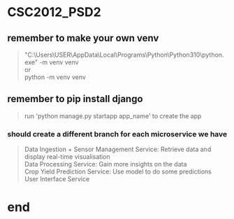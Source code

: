 # CSC2012_PSD2

## remember to make your own venv
> "C:\Users\USER\AppData\Local\Programs\Python\Python310\python.exe" -m venv venv<br />
> or<br />
> python -m venv venv

##  remember to pip install django

> run 'python manage.py startapp app_name' to create the app

### should create a different branch for each microservice we have
> Data Ingestion + Sensor Management Service: Retrieve data and display real-time visualisation<br />
Data Processing Service: Gain more insights on the data<br />
Crop Yield Prediction Service: Use model to do some predictions<br />
User Interface Service

# end

